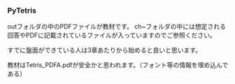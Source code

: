 ### PyTetris

outフォルダの中のPDFファイルが教材です。
ch~フォルダの中には想定される回答やPDFに記載されているファイルが入っていますのでご参照ください。

すでに盤面ができている人は3章あたりから始めると良いと思います。

教材はTetris_PDFA.pdfが安全かと思われます。（フォント等の情報を埋め込んである）